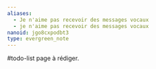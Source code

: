 ```yaml
---
aliases:
  - Je n'aime pas recevoir des messages vocaux
  - je n'aime pas recevoir des messages vocaux
nanoid: jgo8cxpodbt3
type: evergreen_note
---
```


#todo-list page à rédiger.
